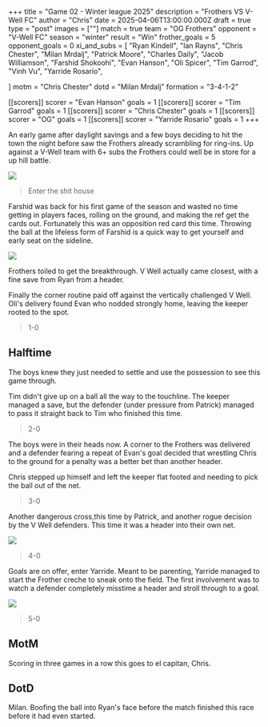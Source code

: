 +++
title = "Game 02 - Winter league 2025"
description = "Frothers VS V-Well FC"
author = "Chris"
date = 2025-04-06T13:00:00.000Z
draft = true
type = "post"
images = [""]
match = true
team = "OG Frothers"
opponent = "V-Well FC"
season = "winter"
result = "Win"
frother_goals = 5
opponent_goals = 0
xi_and_subs = [
  "Ryan Kindell",
  "Ian Rayns",
  "Chris Chester",
  "Milan Mrdalj",
  "Patrick Moore",
  "Charles Daily",
  "Jacob Williamson",
  "Farshid Shokoohi",
  "Evan Hanson",
  "Oli Spicer",
  "Tim Garrod",
  "Vinh Vu",
  "Yarride Rosario",

]
motm = "Chris Chester"
dotd = "Milan Mrdalj"
formation = "3-4-1-2"

[[scorers]]
scorer = "Evan Hanson"
goals = 1
[[scorers]]
scorer = "Tim Garrod"
goals = 1
[[scorers]]
scorer = "Chris Chester"
goals = 1
[[scorers]]
scorer = "OG"
goals = 1
[[scorers]]
scorer = "Yarride Rosario"
goals = 1
+++

An early game after daylight savings and a few boys deciding to hit the town the night before saw the Frothers already scrambling for ring-ins. Up against a V-Well team with 6+ subs the Frothers could well be in store for a up hill battle.

![](https://media.giphy.com/media/RRxHEAxxQUQ0jd4YmD/giphy.gif?cid=790b76111weze6ti5xusfi90zxmr0bg8sh0pvwpahmt2xg1w&ep=v1_gifs_search&rid=giphy.gif&ct=g)

> Enter the shit house

Farshid was back for his first game of the season and wasted no time getting in players faces, rolling on the ground, and making the ref get the cards out. Fortunately this was an opposition red card this time. Throwing the ball at the lifeless form of Farshid is a quick way to get yourself and early seat on the sideline.

![](https://media4.giphy.com/media/l4FGAz9tNnR4vlm4E/giphy.gif?cid=6c09b952ifd20v4l8u2poxars3xdau0d4suz3l00omx4kns8&ep=v1_internal_gif_by_id&rid=giphy.gif&ct=g)

Frothers toiled to get the breakthrough. V Well actually came closest, with a fine save from Ryan from a header.

Finally the corner routine paid off against the vertically challenged V Well. Oli's delivery found Evan who nodded strongly home, leaving the keeper rooted to the spot.

> 1-0

## Halftime

The boys knew they just needed to settle and use the possession to see this game through.

Tim didn't give up on a ball all the way to the touchline. The keeper managed a save, but the defender (under pressure from Patrick) managed to pass it straight back to Tim who finished this time.

> 2-0

The boys were in their heads now. A corner to the Frothers was delivered and a defender fearing a repeat of Evan's goal decided that wrestling Chris to the ground for a penalty was a better bet than another header.

Chris stepped up himself and left the keeper flat footed and needing to pick the ball out of the net. 

> 3-0

Another dangerous cross,this time by Patrick, and another rogue decision by the V Well defenders. This time it was a header into their own net.

![](https://media3.giphy.com/media/h25ERLjdlmP2GezxDt/giphy.gif?cid=6c09b952rz8dv42kzt5v1yr4nmd37hagdp6gj1tmpkqjr56u&ep=v1_internal_gif_by_id&rid=giphy.gif&ct=g)

> 4-0

Goals are on offer, enter Yarride. Meant to be parenting, Yarride managed to start the Frother creche to sneak onto the field. The first involvement was to watch a defender completely misstime a header and stroll through to a goal.

![](https://media1.giphy.com/media/GruUlcO56mEWXYhk2N/giphy.gif?cid=6c09b952duwnerqx9bf2rgj7mpxr0r7zn38z751t0hyirkvj&ep=v1_internal_gif_by_id&rid=giphy.gif&ct=g)

> 5-0

## MotM 

Scoring in three games in a row this goes to el capitan, Chris.

## DotD

Milan. Boofing the ball into Ryan's face before the match finished this race before it had even started.
